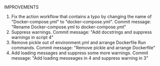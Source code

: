 IMPROVEMENTS
1. Fix the action workflow that contains a typo by changing the name of "Docker-compose.yml" to "docker-compose.yml". Commit message: "Rename Docker-compose.yml to docker-compose.yml"
2. Suppress warnings. Commit message: "Add docstrings and suppress warnings in script 4"
3. Remove pickle out of environment.yml and arrange Dockerfile Run commands. Commit message: "Remove pickle and arrange Dockerfile"
4. Add loading messages and suppress some more warnings. Commit message: "Add loading messeages in 4 and suppress warning in 3"